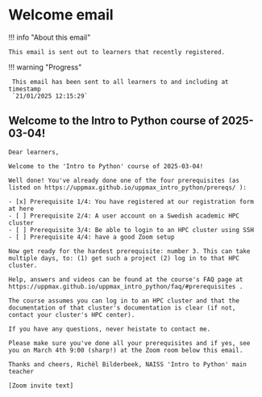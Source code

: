 # Welcome email

!!! info "About this email"

    This email is sent out to learners that recently registered.

!!! warning "Progress"

     This email has been sent to all learners to and including at timestamp
     `21/01/2025 12:15:29`

## Welcome to the Intro to Python course of 2025-03-04!

```text
Dear learners,

Welcome to the 'Intro to Python' course of 2025-03-04!

Well done! You've already done one of the four prerequisites (as listed on https://uppmax.github.io/uppmax_intro_python/prereqs/ ):

- [x] Prerequisite 1/4: You have registered at our registration form at here
- [ ] Prerequisite 2/4: A user account on a Swedish academic HPC cluster
- [ ] Prerequisite 3/4: Be able to login to an HPC cluster using SSH
- [ ] Prerequisite 4/4: have a good Zoom setup

Now get ready for the hardest prerequisite: number 3. This can take multiple days, to: (1) get such a project (2) log in to that HPC cluster.

Help, answers and videos can be found at the course's FAQ page at https://uppmax.github.io/uppmax_intro_python/faq/#prerequisites . 

The course assumes you can log in to an HPC cluster and that the documentation of that cluster's documentation is clear (if not, contact your cluster's HPC center).

If you have any questions, never heistate to contact me.

Please make sure you've done all your prerequisites and if yes, see you on March 4th 9:00 (sharp!) at the Zoom room below this email.

Thanks and cheers, Richèl Bilderbeek, NAISS 'Intro to Python' main teacher

[Zoom invite text]
```
